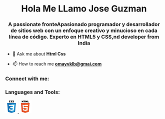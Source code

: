 <h1 align="center">Hola Me LLamo Jose Guzman</h1>
<h3 align="center">A passionate fronteApasionado programador y desarrollador de sitios web con un enfoque creativo y minucioso en cada línea de código. Experto en HTML5 y CSS,nd developer from India</h3>

- 💬 Ask me about **Html Css**

- 📫 How to reach me **omayvklb@gmai.com**

<h3 align="left">Connect with me:</h3>
<p align="left">
</p>

<h3 align="left">Languages and Tools:</h3>
<p align="left"> <a href="https://www.w3schools.com/css/" target="_blank" rel="noreferrer"> <img src="https://raw.githubusercontent.com/devicons/devicon/master/icons/css3/css3-original-wordmark.svg" alt="css3" width="40" height="40"/> </a> <a href="https://www.w3.org/html/" target="_blank" rel="noreferrer"> <img src="https://raw.githubusercontent.com/devicons/devicon/master/icons/html5/html5-original-wordmark.svg" alt="html5" width="40" height="40"/> </a> </p>
